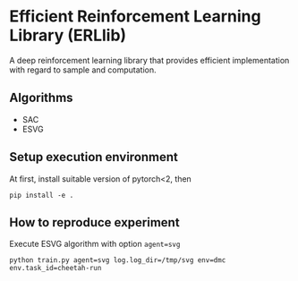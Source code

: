 # Efficient Reinforcement Learning Library (ERLlib)

A deep reinforcement learning library that provides efficient implementation with regard
to sample and computation.

## Algorithms

- SAC
- ESVG

## Setup execution environment

At first, install suitable version of pytorch<2, then

```shell
pip install -e .
```

## How to reproduce experiment

Execute ESVG algorithm with option `agent=svg`

```shell 
python train.py agent=svg log.log_dir=/tmp/svg env=dmc env.task_id=cheetah-run
```

